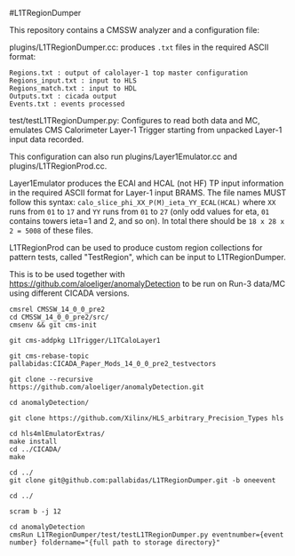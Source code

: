 #L1TRegionDumper

This repository contains a CMSSW analyzer and a configuration file:

plugins/L1TRegionDumper.cc: produces `.txt` files in the required ASCII format:
```
Regions.txt : output of calolayer-1 top master configuration
Regions_input.txt : input to HLS
Regions_match.txt : input to HDL
Outputs.txt : cicada output
Events.txt : events processed
```

test/testL1TRegionDumper.py: Configures to read both data and MC, emulates CMS Calorimeter Layer-1 Trigger starting from unpacked Layer-1 input data recorded.

This configuration can also run plugins/Layer1Emulator.cc and plugins/L1TRegionProd.cc.

Layer1Emulator produces the ECAl and HCAL (not HF) TP input information in the required ASCII format for Layer-1 input BRAMS. The file names MUST follow this syntax: `calo_slice_phi_XX_P(M)_ieta_YY_ECAL(HCAL)` where `XX` runs from `01` to `17` and `YY` runs from `01` to `27` (only odd values for eta, `01` contains towers ieta=1 and 2, and so on). In total there should be `18 x 28 x 2 = 5008` of these files.

L1TRegionProd can be used to produce custom region collections for pattern tests, called "TestRegion", which can be input to L1TRegionDumper.

This is to be used together with https://github.com/aloeliger/anomalyDetection to be run on Run-3 data/MC using different CICADA versions.
```
cmsrel CMSSW_14_0_0_pre2
cd CMSSW_14_0_0_pre2/src/
cmsenv && git cms-init

git cms-addpkg L1Trigger/L1TCaloLayer1

git cms-rebase-topic pallabidas:CICADA_Paper_Mods_14_0_0_pre2_testvectors

git clone --recursive https://github.com/aloeliger/anomalyDetection.git

cd anomalyDetection/

git clone https://github.com/Xilinx/HLS_arbitrary_Precision_Types hls

cd hls4mlEmulatorExtras/
make install
cd ../CICADA/
make

cd ../
git clone git@github.com:pallabidas/L1TRegionDumper.git -b oneevent

cd ../

scram b -j 12

cd anomalyDetection
cmsRun L1TRegionDumper/test/testL1TRegionDumper.py eventnumber={event number} foldername="{full path to storage directory}"
```
